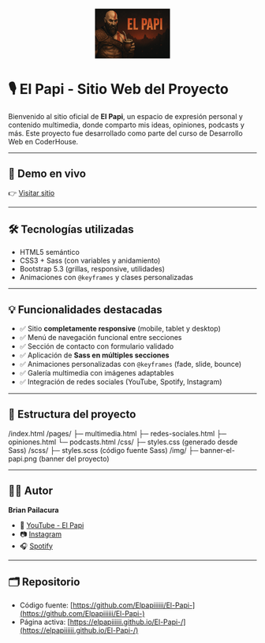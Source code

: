 <p align="center">
  <img src="https://github.com/Elpapiiiiii/El-Papi-/blob/main/Kratos-Mate.png" alt="El Papi Banner" width="30%">
</p>

# 🎙️ El Papi - Sitio Web del Proyecto

Bienvenido al sitio oficial de **El Papi**, un espacio de expresión personal y contenido multimedia, donde comparto mis ideas, opiniones, podcasts y más. Este proyecto fue desarrollado como parte del curso de Desarrollo Web en CoderHouse.

---

## 🚀 Demo en vivo

👉 [Visitar sitio](https://elpapiiiiii.github.io/El-Papi-/)

---

## 🛠️ Tecnologías utilizadas

- HTML5 semántico  
- CSS3 + Sass (con variables y anidamiento)  
- Bootstrap 5.3 (grillas, responsive, utilidades)  
- Animaciones con `@keyframes` y clases personalizadas

---

## 💡 Funcionalidades destacadas

- ✅ Sitio **completamente responsive** (mobile, tablet y desktop)  
- ✅ Menú de navegación funcional entre secciones  
- ✅ Sección de contacto con formulario validado  
- ✅ Aplicación de **Sass en múltiples secciones**  
- ✅ Animaciones personalizadas con `@keyframes` (fade, slide, bounce)  
- ✅ Galería multimedia con imágenes adaptables  
- ✅ Integración de redes sociales (YouTube, Spotify, Instagram)

---

## 📁 Estructura del proyecto
/index.html
/pages/
├─ multimedia.html
├─ redes-sociales.html
├─ opiniones.html
└─ podcasts.html
/css/
├─ styles.css (generado desde Sass)
/scss/
├─ styles.scss (código fuente Sass)
/img/
├─ banner-el-papi.png (banner del proyecto)

---

## 👨‍💻 Autor

**Brian Pailacura**

- 🎥 [YouTube - El Papi](https://www.youtube.com/@El_Papi)  
- 📷 [Instagram](https://www.instagram.com/brianpailacura/)  
- 🎧 [Spotify](https://open.spotify.com/playlist/1Q0etBj016AQwekqom3Ypk)

---

## 🗂️ Repositorio

- Código fuente: [https://github.com/Elpapiiiiii/El-Papi-](https://github.com/Elpapiiiiii/El-Papi-)  
- Página activa: [https://elpapiiiiii.github.io/El-Papi-/](https://elpapiiiiii.github.io/El-Papi-/)


